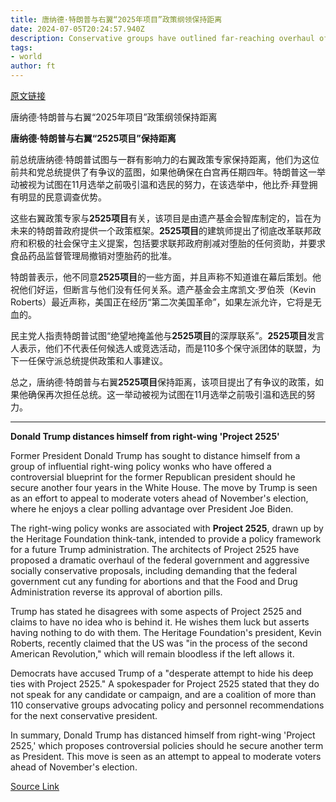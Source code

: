```yaml
---
title: 唐纳德·特朗普与右翼“2025年项目”政策纲领保持距离
date: 2024-07-05T20:24:57.940Z
description: Conservative groups have outlined far-reaching overhaul of federal government should ex-president clinch second term
tags: 
- world
author: ft
---
```


[原文链接](https://ft.com/content/08fd4b82-144d-485d-8374-663741bf871e)

唐纳德·特朗普与右翼“2025年项目”政策纲领保持距离

**唐纳德·特朗普与右翼“2525项目”保持距离**

前总统唐纳德·特朗普试图与一群有影响力的右翼政策专家保持距离，他们为这位前共和党总统提供了有争议的蓝图，如果他确保在白宫再任期四年。特朗普这一举动被视为试图在11月选举之前吸引温和选民的努力，在该选举中，他比乔·拜登拥有明显的民意调查优势。

这些右翼政策专家与**2525项目**有关，该项目是由遗产基金会智库制定的，旨在为未来的特朗普政府提供一个政策框架。**2525项目**的建筑师提出了彻底改革联邦政府和积极的社会保守主义提案，包括要求联邦政府削减对堕胎的任何资助，并要求食品药品监督管理局撤销对堕胎药的批准。

特朗普表示，他不同意**2525项目**的一些方面，并且声称不知道谁在幕后策划。他祝他们好运，但断言与他们没有任何关系。遗产基金会主席凯文·罗伯茨（Kevin Roberts）最近声称，美国正在经历“第二次美国革命”，如果左派允许，它将是无血的。

民主党人指责特朗普试图“绝望地掩盖他与**2525项目**的深厚联系”。**2525项目**发言人表示，他们不代表任何候选人或竞选活动，而是110多个保守派团体的联盟，为下一任保守派总统提供政策和人事建议。

总之，唐纳德·特朗普与右翼**2525项目**保持距离，该项目提出了有争议的政策，如果他确保再次担任总统。这一举动被视为试图在11月选举之前吸引温和选民的努力。

---

 **Donald Trump distances himself from right-wing 'Project 2525'**

Former President Donald Trump has sought to distance himself from a group of influential right-wing policy wonks who have offered a controversial blueprint for the former Republican president should he secure another four years in the White House. The move by Trump is seen as an effort to appeal to moderate voters ahead of November's election, where he enjoys a clear polling advantage over President Joe Biden.

The right-wing policy wonks are associated with **Project 2525**, drawn up by the Heritage Foundation think-tank, intended to provide a policy framework for a future Trump administration. The architects of Project 2525 have proposed a dramatic overhaul of the federal government and aggressive socially conservative proposals, including demanding that the federal government cut any funding for abortions and that the Food and Drug Administration reverse its approval of abortion pills.

Trump has stated he disagrees with some aspects of Project 2525 and claims to have no idea who is behind it. He wishes them luck but asserts having nothing to do with them. The Heritage Foundation's president, Kevin Roberts, recently claimed that the US was "in the process of the second American Revolution," which will remain bloodless if the left allows it.

Democrats have accused Trump of a "desperate attempt to hide his deep ties with Project 2525." A spokespader for Project 2525 stated that they do not speak for any candidate or campaign, and are a coalition of more than 110 conservative groups advocating policy and personnel recommendations for the next conservative president.

In summary, Donald Trump has distanced himself from right-wing 'Project 2525,' which proposes controversial policies should he secure another term as President. This move is seen as an attempt to appeal to moderate voters ahead of November's election.

[Source Link](https://ft.com/content/08fd4b82-144d-485d-8374-663741bf871e)

